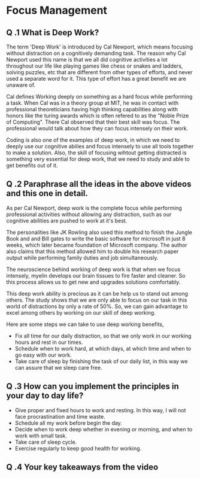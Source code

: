 # Focus Management



## Q .1 What is Deep Work?
The term 'Deep Work' is introduced by Cal Newport, which means focusing without distraction on a cognitively demanding task. The reason why Cal Newport used this name is that we all did cognitive activities a lot throughout our life like playing games like chess or snakes and ladders, solving puzzles, etc that are different from other types of efforts, and never used a separate word for it. This type of effort has a great benefit we are unaware of. 

Cal defines Working deeply on something as a hard focus while performing a task. When Cal was in a theory group at MIT, he was in contact with professional theoreticians having high thinking capabilities along with honors like the turing awards which is often refered to as the "Noble Prize of Computing". There Cal observed that their best skill was focus. The professional would talk about how they can focus intensely on their work.   

Coding is also one of the examples of deep work, in which we need to deeply use our cognitive abilies and focus intensely to use all tools together to make a solution. Also, the skill of focusing wihtout getting distracted is something very essential for deep work, that we need to study and able to get benefits out of it.


## Q .2 Paraphrase all the ideas in the above videos and this one in detail.

 As per Cal Newport, deep work is the complete focus while performing professional activities without allowing any distraction, such as our cognitive abilities are pushed to work at it's best. 

 The personalities like JK Rowling also used this method to finish the Jungle Book and and Bill gates to write the basic software for microsoft in just 8 weeks, which later became foundation of Microsoft company. The author also claims that this method allowed him to double his research paper output while performing family duties and job simultaneously. 

 The neuroscience behind working of deep work is that when we focus intensely, myelin develops our brain tissues to fire faster and cleaner. So this process allows us to get new and upgrades solutions comfortably.

 This deep work ability is precious as it can be help us to stand out among others. The study shows that we are only able to focus on our task in this world of distractions by only a rate of 50%. So, we can gain advantage to excel among others by working on our skill of deep working.

 Here are some steps we can take to use deep working benefits,
   * Fix all time for our daily distraction, so that we only work in our working hours and rest in our times.
   * Schedule when to work hard, at which days, at which time and when to go easy with our work.
   * Take care of sleep by finishing the task of our daily list, in this way we can assure that we sleep care free.

## Q .3 How can you implement the principles in your day to day life?
* Give proper and fixed hours to work and resting. In this way, I will not face procrastination and time waste.
* Schedule all my work before begin the day.
* Decide when to work deep whether in evening or morning, and when to work with small task.
* Take care of sleep cycle.
* Exercise regularly to keep good health for working.

## Q .4 Your key takeaways from the video

